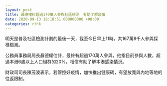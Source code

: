 ```yaml
---
layout: post
title: 聶德權料超過170萬人參與社區檢測　有助了解疫情
date: 2020-09-13 18:18:51.000000000 +08:00
categories: rthk
---
```


明天是普及社區檢測計劃的最後一天，截至今日早上11時，共167萬8千人參與採樣檢測。

公務員事務局局長聶德權估計，最終有超過170萬人參與，他指目前參與人數，超過本港6歲以上人口組群的20%，相信有助了解本港感染情況。

財政司司長陳茂波表示，若管控好疫情，加快推出健康碼，有望放寬與內地等地的往返限制。
